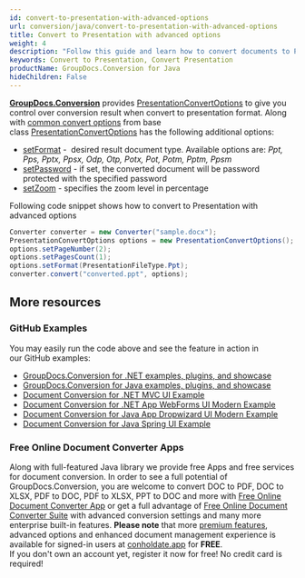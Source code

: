 ```yaml
---
id: convert-to-presentation-with-advanced-options
url: conversion/java/convert-to-presentation-with-advanced-options
title: Convert to Presentation with advanced options
weight: 4
description: "Follow this guide and learn how to convert documents to PowerPoint presentations of PPT, PPTX formats with height, width, DPI, margins and other customizations using GroupDocs.Conversion for Java."
keywords: Convert to Presentation, Convert Presentation
productName: GroupDocs.Conversion for Java
hideChildren: False
---
```

[**GroupDocs.Conversion**](https://products.groupdocs.com/conversion/java) provides [PresentationConvertOptions](https://apireference.groupdocs.com/java/conversion/com.groupdocs.conversion.options.convert/PresentationConvertOptions) to give you control over conversion result when convert to presentation format. Along with [common convert options](https://apireference.groupdocs.com/conversion/java/com.groupdocs.conversion.options.convert/ConvertOptions) from base class [PresentationConvertOptions](https://apireference.groupdocs.com/java/conversion/com.groupdocs.conversion.options.convert/PresentationConvertOptions) has the following additional options:

*   [setFormat](https://apireference.groupdocs.com/java/conversion/com.groupdocs.conversion.options.convert/ConvertOptions#setFormat(com.groupdocs.conversion.filetypes.FileType)) -  desired result document type. Available options are: *Ppt, Pps, Pptx, Ppsx, Odp, Otp, Potx, Pot, Potm, Pptm, Ppsm*
*   [setPassword](https://apireference.groupdocs.com/java/conversion/com.groupdocs.conversion.options.convert/PresentationConvertOptions#setPassword(java.lang.String)) -  if set, the converted document will be password protected with the specified password
*   [setZoom](https://apireference.groupdocs.com/java/conversion/com.groupdocs.conversion.options.convert/PresentationConvertOptions#setZoom(int)) -  specifies the zoom level in percentage

Following code snippet shows how to convert to Presentation with advanced options

```java
Converter converter = new Converter("sample.docx");
PresentationConvertOptions options = new PresentationConvertOptions();
options.setPageNumber(2);
options.setPagesCount(1);
options.setFormat(PresentationFileType.Ppt);
converter.convert("converted.ppt", options);
```

## More resources

### GitHub Examples
You may easily run the code above and see the feature in action in our GitHub examples:
*   [GroupDocs.Conversion for .NET examples, plugins, and showcase](https://github.com/groupdocs-conversion/GroupDocs.Conversion-for-.NET)    
*   [GroupDocs.Conversion for Java examples, plugins, and showcase](https://github.com/groupdocs-conversion/GroupDocs.Conversion-for-Java)    
*   [Document Conversion for .NET MVC UI Example](https://github.com/groupdocs-conversion/GroupDocs.Conversion-for-.NET-MVC)     
*   [Document Conversion for .NET App WebForms UI Modern Example](https://github.com/groupdocs-conversion/GroupDocs.Conversion-for-.NET-WebForms)    
*   [Document Conversion for Java App Dropwizard UI Modern Example](https://github.com/groupdocs-conversion/GroupDocs.Conversion-for-Java-Dropwizard)    
*   [Document Conversion for Java Spring UI Example](https://github.com/groupdocs-conversion/GroupDocs.Conversion-for-Java-Spring)   

### Free Online Document Converter Apps
Along with full-featured Java library we provide free Apps and free services for document conversion.
In order to see a full potential of GroupDocs.Conversion, you are welcome to convert DOC to PDF, DOC to XLSX, PDF to DOC, PDF to XLSX, PPT to DOC and more with [Free Online Document Converter App](https://products.groupdocs.app/conversion) or get a full advantage of [Free Online Document Converter Suite](https://conholdate.app/features/document-converter-online) with advanced conversion settings and many more enterprise built-in features.
**Please note** that more [premium features](https://conholdate.app/features), advanced options and enhanced document management experience is available for signed-in users at [conholdate.app](https://conholdate.app/) for **FREE**.  
If you don't own an account yet, register it now for free! No credit card is required!
